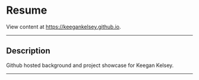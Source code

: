 # Resume
View content at <https://keegankelsey.github.io>.

-------

## Description
Github hosted background and project showcase for Keegan Kelsey.

-------
